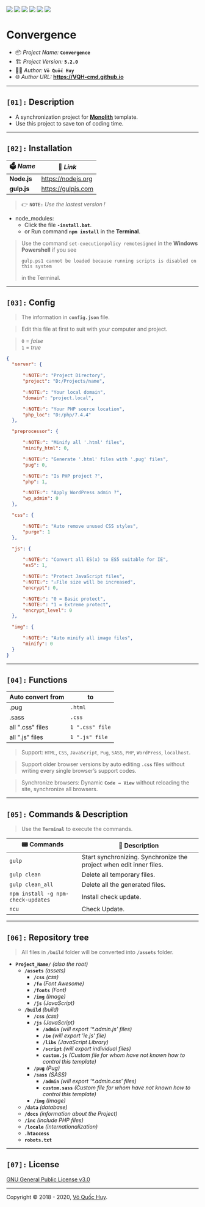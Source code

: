 ![](https://img.shields.io/github/v/release/VQH-cmd/Convergence.encrypted)
![](https://tokei.rs/b1/github/VQH-cmd/Convergence.encrypted?category=code)
![](https://tokei.rs/b1/github/VQH-cmd/Convergence.encrypted?category=files)
![](https://img.shields.io/github/languages/code-size/VQH-cmd/Convergence.encrypted)
![](https://img.shields.io/github/repo-size/VQH-cmd/Convergence.encrypted)
![](https://img.shields.io/github/downloads/VQH-cmd/Convergence.encrypted/total)

# **Convergence**

- 📦 *Project Name:* **`Convergence`**
- 🏗️ *Project Version:* **`5.2.0`**
- 👨‍💻 *Author:* **`Võ Quốc Huy`**
- 🌐 *Author URL:* **https://VQH-cmd.github.io**

________________________________________________________________

## **`[01]:` Description**

- A synchronization project for **[Monolith](https://github.com/VQH-cmd/Monolith.lite)** template.
- Use this project to save ton of coding time.

________________________________________________________________

## **`[02]:` Installation**

🗳 *Name*	| 🔗 *Link*
--------	| --------
**Node.js**	| https://nodejs.org
**gulp.js**	| https://gulpjs.com

> 👉 **`NOTE:`** *Use the lastest version !*

+ node_modules:
	- Click the file **`-install.bat`**.
	- or Run command **`npm install`** in the **Terminal**.

> Use the command `set-executionpolicy remotesigned` in the **Windows Powershell** if you see
> ```
> gulp.ps1 cannot be loaded because running scripts is disabled on this system
> ```
> in the Terminal.

________________________________________________________________

## **`[03]:` Config**

> The information in **`config.json`** file.

> Edit this file at first to suit with your computer and project.

> `0` = _false_<br />
> `1` = _true_

```json
{
  "server": {

      "💡NOTE💡": "Project Directory",
      "project": "D:/Projects/name",

      "💡NOTE💡": "Your local domain",
      "domain": "project.local",

      "💡NOTE💡": "Your PHP source location",
      "php_loc": "D:/php/7.4.4"
  },

  "preprocessor": {

      "💡NOTE💡": "Minify all '.html' files",
      "minify_html": 0,

      "💡NOTE💡": "Generate '.html' files with '.pug' files",
      "pug": 0,

      "💡NOTE💡": "Is PHP project ?",
      "php": 1,

      "💡NOTE💡": "Apply WordPress admin ?",
      "wp_admin": 0
  },

  "css": {

      "💡NOTE💡": "Auto remove unused CSS styles",
      "purge": 1
  },

  "js": {

      "💡NOTE💡": "Convert all ES(x) to ES5 suitable for IE",
      "es5": 1,

      "💡NOTE💡": "Protect JavaScript files",
      "💡NOTE💡": "⚠️File size will be increased",
      "encrypt": 0,

      "💡NOTE💡": "0 = Basic protect",
      "💡NOTE💡": "1 = Extreme protect",
      "encrypt_level": 0
  },

  "img": {

      "💡NOTE💡": "Auto minify all image files",
      "minify": 0
  }
}
```

________________________________________________________________

## **`[04]:` Functions**

Auto convert from	| to
--------			| --------
.pug				| `.html`
.sass				| `.css`
all ".css" files	| `1 ".css" file`
all ".js" files		| `1 ".js" file`

> Support: `HTML`, `CSS`, `JavaScript`, `Pug`, `SASS`, `PHP`, `WordPress`, `localhost`.

> Support older browser versions by auto editing **`.css`** files without writing every single browser’s support codes.

> Synchronize browsers: Dynamic **`Code → View`** without reloading the site, synchronize all browsers.

________________________________________________________________

## **`[05]:` Commands & Description**

> Use the **`Terminal`** to execute the commands.

📟 Commands			| 📝 Description
--------			| --------
`gulp`				| Start synchronizing. Synchronize the project when edit inner files.
`gulp clean`		| Delete all temporary files.
`gulp clean_all`	| Delete all the generated files.
`npm install -g npm-check-updates`	| Install check update.
`ncu`				| Check Update.

________________________________________________________________

## **`[06]:` Repository tree**

> All files in **`/build`** folder will be converted into **`/assets`** folder.

+ **`Project_Name/`** *(also the root)*
	- **`/assets`** *(assets)*
		- **`/css`** *(css)*
		- **`/fa`** *(Font Awesome)*
		- **`/fonts`** *(Font)*
		- **`/img`** *(Image)*
		- **`/js`** *(JavaScript)*
	- **`/build`** *(build)*
		- **`/css`** *(css)*
		- **`/js`** *(JavaScript)*
			- **`/admin`** *(will export '\*.admin.js' files)*
			- **`/ie`** *(will export 'ie.js' file)*
			- **`/libs`** *(JavaScript Library)*
			- **`/script`** *(will export individual files)*
			- **`custom.js`** *(Custom file for whom have not known how to control this template)*
		- **`/pug`** *(Pug)*
		- **`/sass`** *(SASS)*
			- **`/admin`** *(will export '\*.admin.css' files)*
			- **`custom.sass`** *(Custom file for whom have not known how to control this template)*
		- **`/img`** *(Image)*
	- **`/data`** *(database)*
	- **`/docs`** *(information about the Project)*
	- **`/inc`** *(include PHP files)*
	- **`/locale`** *(internationalization)*
	- **`.htaccess`**
	- **`robots.txt`**

________________________________________________________________

## **`[07]:` License**

[GNU General Public License v3.0](https://github.com/VQH-cmd/Convergence.encrypted/blob/master/LICENSE)

________________________________________________________________

Copyright © 2018 - 2020, [Võ Quốc Huy](https://VQH-cmd.github.io).